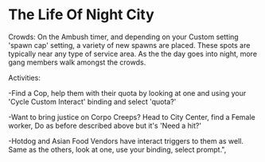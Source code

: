 # The Life Of Night City


Crowds:
 On the Ambush timer, and depending on your Custom setting 'spawn cap' setting, a variety of new spawns are placed. 
 These spots are typically near any type of service area. 
 As the the day goes into night, more gang members walk amongst the crowds. 

 Activities: 

 -Find a Cop, help them with their quota by looking at one and using  your 'Cycle Custom Interact' binding and select 'quota?' 

 -Want to bring justice on Corpo Creeps? Head to City Center, find a  Female worker, Do as before described above but it's 'Need a hit?' 

 -Hotdog and Asian Food Vendors have interact triggers to them as well. Same as the others, look at one, use your binding, select prompt.",
